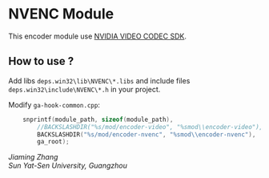 # NVENC Module
This encoder module use [NVIDIA VIDEO CODEC SDK][1].  

## How to use ?
Add libs `deps.win32\lib\NVENC\*.libs` and include files `deps.win32\include\NVENC\*.h` in your project.  

Modify `ga-hook-common.cpp`:
```cpp
	snprintf(module_path, sizeof(module_path),
		//BACKSLASHDIR("%s/mod/encoder-video", "%smod\\encoder-video"),
		BACKSLASHDIR("%s/mod/encoder-nvenc", "%smod\\encoder-nvenc"),
		ga_root);
```

*Jiaming Zhang*  
*Sun Yat-Sen University, Guangzhou*


  [1]: https://developer.nvidia.com/nvidia-video-codec-sdk
